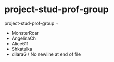 # project-stud-prof-group
project-stud-prof-group
+
+ MonsterRoar
+ AngelinaCh
+ Alice611
+ Shkatulka
+ dilaraG
\ No newline at end of file
